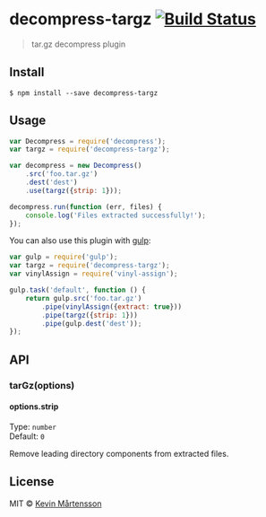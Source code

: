 # decompress-targz [![Build Status](http://img.shields.io/travis/kevva/decompress-targz.svg?style=flat)](https://travis-ci.org/kevva/decompress-targz)

> tar.gz decompress plugin


## Install

```
$ npm install --save decompress-targz
```


## Usage

```js
var Decompress = require('decompress');
var targz = require('decompress-targz');

var decompress = new Decompress()
	.src('foo.tar.gz')
	.dest('dest')
	.use(targz({strip: 1}));

decompress.run(function (err, files) {
	console.log('Files extracted successfully!'); 
});
```

You can also use this plugin with [gulp](http://gulpjs.com):

```js
var gulp = require('gulp');
var targz = require('decompress-targz');
var vinylAssign = require('vinyl-assign');

gulp.task('default', function () {
	return gulp.src('foo.tar.gz')
		.pipe(vinylAssign({extract: true}))
		.pipe(targz({strip: 1}))
		.pipe(gulp.dest('dest'));
});
```


## API

### tarGz(options)

#### options.strip

Type: `number`  
Default: `0`

Remove leading directory components from extracted files.


## License

MIT © [Kevin Mårtensson](https://github.com/kevva)
